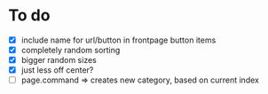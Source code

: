 # To do
- [x] include name for url/button in frontpage button items
- [x] completely random sorting
- [x] bigger random sizes
- [x] just less off center?
- [ ] page.command => creates new category, based on current index